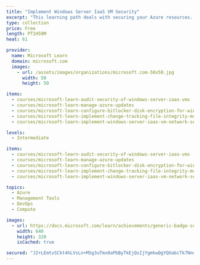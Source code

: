 ```yaml
---
title: "Implement Windows Server IaaS VM Security"
excerpt: "This learning path deals with securing your Azure resources. After completing the learning path, you’ll be able to determine if your Azure IaaS workloads have any security vulnerabilities, and remediate those potential security vulnerabilities."
type: collection
price: Free
length: PT1H59M
heat: 61

provider:
  name: Microsoft Learn
  domain: microsoft.com
  images:
    - url: /assets/images/organizations/microsoft.com-50x50.jpg
      width: 50
      height: 50

items:
  - courses/microsoft-learn-audit-security-of-windows-server-iaas-vms
  - courses/microsoft-learn-manage-azure-updates
  - courses/microsoft-learn-configure-bitlocker-disk-encryption-for-windows-iaas-vms
  - courses/microsoft-learn-implement-change-tracking-file-integrity-monitoring-for-windows-iaas-vms
  - courses/microsoft-learn-implement-windows-server-iaas-vm-network-security

levels:
  - Intermediate

items:
  - courses/microsoft-learn-audit-security-of-windows-server-iaas-vms
  - courses/microsoft-learn-manage-azure-updates
  - courses/microsoft-learn-configure-bitlocker-disk-encryption-for-windows-iaas-vms
  - courses/microsoft-learn-implement-change-tracking-file-integrity-monitoring-for-windows-iaas-vms
  - courses/microsoft-learn-implement-windows-server-iaas-vm-network-security

topics:
  - Azure
  - Management Tools
  - DevOps
  - Compute

images:
  - url: https://docs.microsoft.com/learn/achievements/generic-badge-social.png
    width: 640
    height: 320
    isCached: true

secured: "J2+LEmtvSCkt4hLVsLn+MSg3uTmx0aPbByTkEjQsIjYgmkwQgYQUabcTk7NndS8OTuyYcRCz5YhktTcGHoLinh+q1dpG2xYDJUVSh80aUewb5ko1IIxnQEEY+Wxbot/p8Jtk9KynphrSlxSSr0OLWUduRVrhNlsVsVf2KWyoz2ZLj4OjMXjx+M5PAot7QiTe4i84xGwqaW0M3NyoJ0Lmxxb0g8ZZcltZBudNg40mT6E2YzSVAVrdGPY29yh5fu57R9vhW4xuxh22HmPeU8erJ1+dQ64jJYTTmHo4uvDue5efwSeIQaoe+w0m/u7VnZO9rj2H87TZH9QOVa6B8qLzFA==;uvflFKyjxw5up+rziZXu5g=="
---
```


